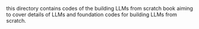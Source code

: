 this directory contains codes of the building LLMs from scratch book aiming to cover details of LLMs and foundation codes for building LLMs from scratch.